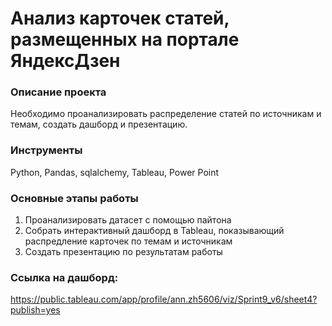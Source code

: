 # Анализ карточек статей, размещенных на портале ЯндексДзен 
### Описание проекта
Необходимо проанализировать распределение статей по источникам и темам, создать дашборд и презентацию.

### Инструменты
Python, Pandas, sqlalchemy, Tableau, Power Point

### Основные этапы работы
1. Проанализировать датасет с помощью пайтона
2. Собрать интерактивный дашборд в Tableau, показывающий распредление карточек по темам и источникам
3. Создать презентацию по результатам работы

### Ссылка на дашборд: 
https://public.tableau.com/app/profile/ann.zh5606/viz/Sprint9_v6/sheet4?publish=yes

